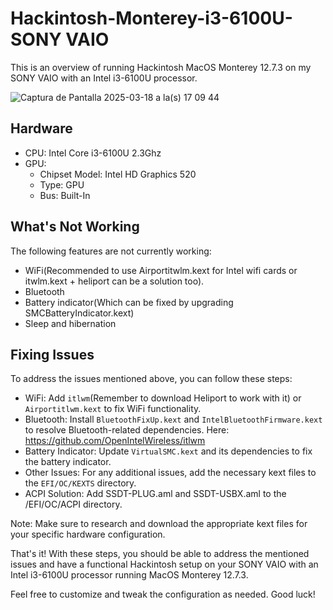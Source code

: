 # Hackintosh-Monterey-i3-6100U-SONY VAIO

This is an overview of running Hackintosh MacOS Monterey 12.7.3 on my SONY VAIO with an Intel i3-6100U processor.

![Captura de Pantalla 2025-03-18 a la(s) 17 09 44](https://github.com/user-attachments/assets/17fa970f-f7d6-4e61-aad9-b602b697da95)

## Hardware

- CPU: Intel Core i3-6100U 2.3Ghz
- GPU:
  - Chipset Model: Intel HD Graphics 520
  - Type: GPU
  - Bus: Built-In

## What's Not Working

The following features are not currently working:

- WiFi(Recommended to use Airportitwlm.kext for Intel wifi cards or itwlm.kext + heliport can be a solution too).
- Bluetooth
- Battery indicator(Which can be fixed by upgrading SMCBatteryIndicator.kext)
- Sleep and hibernation

## Fixing Issues

To address the issues mentioned above, you can follow these steps:

- WiFi: Add `itlwm`(Remember to download Heliport to work with it) or `Airportitlwm.kext` to fix WiFi functionality.
- Bluetooth: Install `BluetoothFixUp.kext` and `IntelBluetoothFirmware.kext` to resolve Bluetooth-related dependencies.
  Here: https://github.com/OpenIntelWireless/itlwm
- Battery Indicator: Update `VirtualSMC.kext` and its dependencies to fix the battery indicator.
- Other Issues: For any additional issues, add the necessary kext files to the `EFI/OC/KEXTS` directory.
- ACPI Solution: Add SSDT-PLUG.aml and SSDT-USBX.aml to the /EFI/OC/ACPI directory.


Note: Make sure to research and download the appropriate kext files for your specific hardware configuration.

That's it! With these steps, you should be able to address the mentioned issues and have a functional Hackintosh setup on your SONY VAIO with an Intel i3-6100U processor running MacOS Monterey 12.7.3.

Feel free to customize and tweak the configuration as needed. Good luck!

